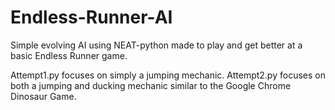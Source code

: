 # Endless-Runner-AI
Simple evolving AI using NEAT-python made to play and get better at a basic Endless Runner game.

Attempt1.py focuses on simply a jumping mechanic. Attempt2.py focuses on both a jumping and ducking mechanic similar to the Google Chrome Dinosaur Game.
